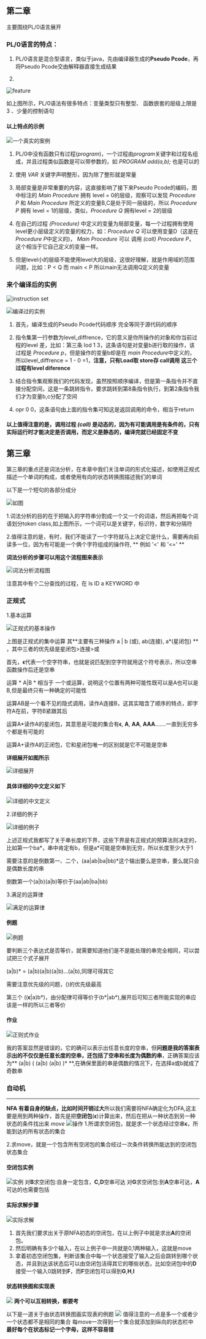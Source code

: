 ﻿
## 第二章

  

主要围绕PL/0语言展开

### PL/0语言的特点：

  

1. PL/0语言是混合型语言，类似于java，先由编译器生成的**Pseudo Pcode**，再将Pseudo Pcode交由解释器直接生成结果

2.

![feature](https://i.imgur.com/LLWt09j.png)

如上图所示，PL/0语法有很多特点：变量类型只有整型、 函数嵌套的层级上限是3 、少量的控制语句

  
  
  

#### 以上特点的示例

![一个真实的案例](https://i.imgur.com/nJk0Ovh.png)

1. PL/0中没有函数只有过程(*program*)，一个过程由*program*关键字和过程名组成，并且过程类似函数是可以带参数的，如 *PROGRAM add(a,b);* 也是可以的

  

2. 使用 *VAR* 关键字声明整形，因为除了整形就是常量

  

3. 局部变量是非常重要的内容，这直接影响了接下来Pseudo Pcode的编码，图中标注的 *Main Procedure* 拥有 level = 0的层级，观察可以发现 *Procedure P* 和 *Main Procedure* 所定义的变量B,C是处于同一层级的，所以 *Procedure P* 拥有 level = 1的层级，类似，*Procedure Q* 拥有level = 2的层级

4. 在自己的过程 *(Procedure)* 中定义的变量为局部变量，每一个过程拥有使用level更小层级定义的变量的权力，如：*Procedure Q* 可以使用变量D（这是在*Procedure P*中定义的)， *Main Procedure* 可以 调用 *(call)*  *Procedure P*，这个相当于它自己定义的变量一样。

5. 但是level小的层级不能使用level大的层级，这很好理解，就是作用域的范围问题，比如：P < Q 而 main < P 所以main无法调用Q定义的变量

  
  

### 来个编译后的实例

![instruction set](https://i.imgur.com/5JIf3mV.png)

![编译过的实例](https://i.imgur.com/CMzY4Ib.png)

1. 首先，编译生成的Pseudo Pcode代码顺序 完全等同于源代码的顺序

2. 指令集第一行参数为level_diffrence，它的意义是你所操作的对象和你当前过程的level 差，比如：第三条 lod 1 3，这条语句是对变量b进行取的操作，该过程是 *Procedure p*，但是操作的变量b却是在 *main Procedure*中定义的，所以level_diffrence = 1 - 0 =1，**注意，只有Load取 store存 call调用 这三个过程有level diference**

  

3. 结合指令集观察我们的代码发现，虽然按照顺序编译，但是第一条指令并不直接分配空间，这是一条跳转指令，要求跳转到第8条指令执行，到第2条指令我们才为变量b,c分配了空间

4. opr 0 0，这条语句由上面的指令集可知这是返回调用的命令，相当于return

  
  

#### 以上值得注意的是，调用过程 *(call)* 是动态的，因为有可能调用是有条件的，只有实际运行时才能决定是否调用，而定义是静态的，编译完就已经固定不变

  

## 第三章

第三章的重点还是词法分析，在本章中我们关注单词的形式化描述，如使用正规式描述一个单词的构成，或者使用有向的状态转换图描述我们的单词

  

以下是一个短句的各部分成分

![如图](https://i.imgur.com/6OSwiZC.png)

  

1.词法分析的目的在于把输入的字符串分割成一个又一个的词语，然后再把每个词语划分token class,如上图所示，一个词可以是关键字，标识符，数字和分隔符

  

2.值得注意的是，有时，我们不能读了一个字符就马上决定它是什么，需要再向前读多一位，因为有可能是一个俩个字符组成的操作符, ** 例如 '<' 和 '<=' **

  

**词法分析的步骤可以用这个流程图来表示**

![词法分析流程图](https://i.imgur.com/ViwBYFN.png)

注意其中有个二分查找的过程，在 Is ID a KEYWORD 中

  

### 正规式

1.基本运算

![正规式的基本操作](https://i.imgur.com/KLQ4pZV.png)

上图是正规式的集中运算 其**主要有三种操作 a | b (或), ab(连接), a*(星闭包) ** ，其中三者的优先级是星闭包>连接>或

  

首先，**ϵ**代表一个空字符串，也就是说匹配到空字符就用这个符号表示，所以空串函数操作后还是空串

  

运算 * A|B * 相当于 一个或运算，说明这个位置有两种可能性既可以是A也可以是B,但是最终只有一种确定的可能性

  

运算AB是一个看不见的隐式调用，读作A连接B，这其实暗含了顺序的特点，即字符A在前，字符B紧跟其后

  

运算A*读作A的星闭包，其意思是可能的集合有**ϵ**, **A**, **AA**, **AAA**.......一直到无穷多个都是有可能的

运算A+读作A的正闭包，它和星闭包唯一的区别就是它不可能是空串

  

**详细展开如图所示**

![详细展开](https://i.imgur.com/dNMC7xm.png)

  

#### 具体详细的中文定义如下

![详细的中文定义](https://i.imgur.com/uH1Q6oj.png)

  
  

2.详细的例子

![详细的例子](https://i.imgur.com/pXgI7PY.png)

上述正规式我都写了关于串长度的下界，这些下界是有正规式的预算法则决定的，比如第一个ba*，串中肯定有b，但是a*可能是空串到无穷，所以长度至少大于1

  

需要注意的是倒数第一、二个，(aa|ab|ba|bb)*这个输出要么是空串，要么就只会是偶数长度的串

  

倒数第一个(a|b)(a|b)等价于(aa|ab|ba|bb)

  

3.满足的运算律

![满足的运算律](https://i.imgur.com/Zox8sWR.png)

  

#### 例题

![例题](https://i.imgur.com/ZKdST2g.png)

  

要判断三个表达式是否等价，就需要知道他们是不是能处理的串完全相同，可以尝试把三个式子展开

(a|b)* = (a|b)(a|b)(a|b)...(a|b),同理可得其它

  

需要注意优先级的问题，()的优先级最高

第三个 ((**ϵ**|a)b*)，由分配律可得等价于(b*|ab*),展开后可知三者所能实现的串应该是一样的所以三者等价

  

#### 作业

![正则式作业](https://i.imgur.com/UAFsBb4.jpeg)

我的答案显然是错误的，它的确可以表示出任意长度的空串，但**问题是我的答案表示出的不仅仅是任意长度的空串，还包括了空串和长度为偶数的串**，正确答案应该为** (a|b) ( (a|b) (a|b) )* **,在确保里面的串是偶数的情况下，在选择a或b就成了奇数串

  
  

### 自动机

------

**NFA 有着自身的缺点，比如时间开销过大**所以我们需要将NFA确定化为DFA,这主要是用到两种操作，首先是把**空闭包**(**ϵ**)计算出来，然后在把从一种状态到另一种状态的条件找出来 *move*
![操作](https://i.imgur.com/T8u9ppv.png)
1.所谓求空闭包，就是求一个状态经过空串**ϵ**，所能到达的所有状态的集合

2.求move，就是一个包含所有空闭包的集合经过一次条件转换所能达到的空闭包状态集合

#### 空闭包实例
![实例](https://i.imgur.com/3q1zzU0.png)
对**B**求空闭包:自身一定包含，**C,D**空串可达
对**G**求空闭包:到**A**空串可达，**A**可达的也需要包括

#### 实际求解步骤
![实际求解](https://i.imgur.com/ZZU14eJ.png)
1. 首先我们要求出关于原NFA初态的空闭包，在以上例子中就是求出**A**的空闭包。
2. 然后明确有多少个输入，在以上例子中一共就是0,1两种输入，这就是move
3. 拿着初态空闭包集，判断该集合中每一个状态接受了输入之后会跳转到哪个状态，并且到达该状态后可以由空闭包活得其它的哪些状态，比如空闭包中的**D**接受一个输入0跳转到**F**，而**F**空闭包可以得到**G**,**H**,**I**


#### 状态转换图和实现表
![](https://i.imgur.com/OEzkr2i.png)
**两个可以互相转换，都要考**

以下是一道关于由状态转换图画实现表的例题
![](https://i.imgur.com/gHF5wbd.png)
值得注意的一点是多一个或者少一个状态都不是相同的集合
每move一次得到一个集合就添加到纵向的状态栏中
**最好每个在状态标记一个字母，这样不容易错**
